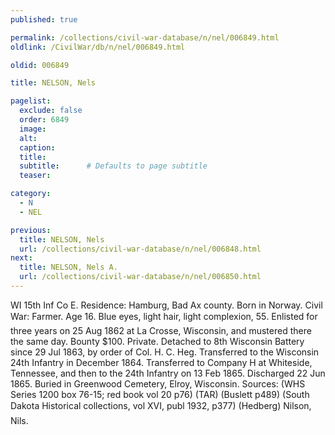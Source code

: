 ```yaml
---
published: true

permalink: /collections/civil-war-database/n/nel/006849.html
oldlink: /CivilWar/db/n/nel/006849.html

oldid: 006849

title: NELSON, Nels

pagelist:
  exclude: false
  order: 6849
  image: 
  alt:
  caption:
  title:
  subtitle:      # Defaults to page subtitle
  teaser:

category: 
  - N 
  - NEL

previous:
  title: NELSON, Nels
  url: /collections/civil-war-database/n/nel/006848.html  
next:
  title: NELSON, Nels A.
  url: /collections/civil-war-database/n/nel/006850.html   
---
```

WI 15th Inf Co E. Residence: Hamburg, Bad Ax county. Born in Norway. Civil War: Farmer. Age 16. Blue eyes, light hair, light complexion, 5&#146;5&#148;. Enlisted for three years on 25 Aug 1862 at La Crosse, Wisconsin, and mustered there the same day. Bounty $100. Private. Detached to 8th Wisconsin Battery since 29 Jul 1863, by order of Col. H. C. Heg. Transferred to the Wisconsin 24th Infantry in December 1864. Transferred to Company H at Whiteside, Tennessee, and then to the 24th Infantry on 13 Feb 1865. Discharged 22 Jun 1865. Buried in Greenwood Cemetery, Elroy, Wisconsin. Sources: (WHS Series 1200 box 76-15; red book vol 20 p76) (TAR) (Buslett p489) (South Dakota Historical collections, vol XVI, publ 1932, p377) (Hedberg) &#147;Nilson, Nils&#148;.
